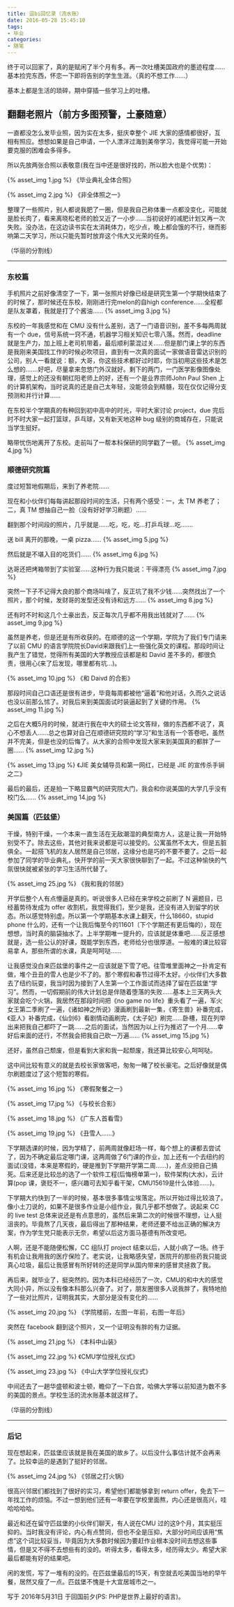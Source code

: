 ```yaml
---
title: 逗bi回忆录（流水账）
date: 2016-05-28 15:45:10
tags:
- 毕业
categories:
- 随笔
---
```


终于可以回家了，真的是赋闲了半个月有多。再一次吐槽美国政府的墨迹程度......基本捡完东西，怀恋一下即将告别的学生生涯。（真的不想工作......）

基本上都是生活的琐碎，期中穿插一些学习上的吐槽。

<!--more-->

## 翻翻老照片（前方多图预警，土豪随意）

一直都没怎么发毕业照，因为实在太多，挺庆幸整个 JIE 大家的感情都很好，互相有照应。想想如果是自己申请，一个人漂洋过海到美帝学习，我觉得可能一开始要克服的困难会多得多。

所以先放两张合照以表敬意(我在当中还是很好找的，所以脸大也是个优势)：

{% asset_img 1.jpg %}
《毕业典礼全体合照》


{% asset_img 2.jpg %}
《非全体照之一》

整理了一些照片，别人都说我肥了一圈，但是我自己称体重一点都没变化，可能就是脸长肉了，看来离晓松老师的脸又近了一小步......当初说好的减肥计划又再一次失败。没办法，在这边读书实在太消耗体力，吃少点，晚上都会饿的不行，继而影响第二天学习，所以只能先暂时放弃这个伟大又光荣的任务。

（华丽的分割线）

***

### 东校篇

手机照片之前好像清空了一下，第一张照片好像已经是研究生第一个学期快结束了的时候了，那时候还在东校，刚刚进行完melon的自high conference......全程都是队友罩着，我就是打了个酱油......
{% asset_img 3.jpg %} 

东校的一年我感觉和在 CMU 没有什么差别，选了一门语音识别，差不多每两周就有一个 due，信号系统一窍不通，机器学习相关知识七零八落。然而，deadline 就是生产力，加上班上老司机带着，最后顺利蒙混过关......但是那门课上学的东西是我刚来美国找工作的时候必吹项目，直到有一次真的面试一家做语音雷达识别的公司，别人一看就说：额，大哥，你这些技术都好过时耶，你当初用这些技术是怎么想的.......好吧，尽量拿来忽悠门外汉就好。剩下的两门，一门医学影像图像处理，感觉上的还没有朝红阳老师上的好，还有一个是业界宗师John Paul Shen 上的计算机架构，当时说真的还是自己太年轻，没能领会到精髓，现在仅仅记得分支预测和并行计算......

在东校半个学期真的有种回到初中高中的时光，平时大家讨论 project，due 完后时不时大家一起打篮球，乒乓球，又有新天地这种 bug 级别的商城存在，只能说当学生挺好。

略带忧伤地离开了东校。走前叫了一帮本科保研的同学戳了一顿。
{% asset_img 4.jpg %} 

### 顺德研究院篇

度过短暂地假期后，来到了养老院......

现在和小伙伴们每每讲起那段时间的生活，只有两个感受：一，太 TM 养老了；二，真 TM 想抽自己一脸（没有好好学习刷题）......

翻到那个时间段的照片，几乎就是......吃，吃，吃...打乒乓球...吃.......

送 bill 离开的那晚，一桌 pizza......
{% asset_img 5.jpg %}

然后就是不堪入目的吃货们......
{% asset_img 6.jpg %}

达哥还把烤箱带到了实验室......这种行为我只能说：干得漂亮
{% asset_img 7.jpg %}

突然一下子不记得大良的那个商场叫啥了，反正坑了我不少钱......突然找出了一个照片，那个时候，发财哥的发型还没有诗和远方......
{% asset_img 8.jpg %}

还有时不时和这几个土豪出去，反正每次几乎都不用我出钱就对了......
{% asset_img 9.jpg %}

虽然是养老，但是还是有所收获的。在顺德的这一个学期，学院为了我们专门请来了以前 CMU 的语言学院院长David来跟我们上一些强化英文的课程。那段时间让我产生了错觉，觉得所有美国的大学教授应该都是和 David 差不多的，都很负责，很用心(来了后发现，哪里都有坑...)。

{% asset_img 10.jpg %}
《和 Daivd 的合影》

那段时间自己口语还是很有进步，毕竟每周都被他“逼着”和他对话，久而久之说话也没以前那么怵了。对我后来到美国面试时装逼起到了关键的作用。
{% asset_img 11.jpg %}

之后在大概5月的时候，就进行我在中大的硕士论文答辩，做的东西都不说了，真心不想丢人......总之也算对自己在顺德研究院的“学习”和生活有一个答卷吧，虽然并不完美，但是也没的后悔了。从大家的合照中发现大家来到美国真的都胖了一圈......
{% asset_img 12.jpg %}

{% asset_img 13.jpg %}
《JIE 美女辅导员和第一网红，已经是 JIE 的宣传杀手锏之二》

最后的最后，还是拍一下略显霸气的研究院大门，我会和你说美国的大学几乎没有校门么......
{% asset_img 14.jpg %}

### 美国篇（匹兹堡）

干燥，特别干燥，一个本来一直生活在无敌潮湿的典型南方人，这是让我一开始特别受不了。除去这些，其他对我来说都是可以接受的。公寓虽然不太大，但是五脏俱全。一起搭飞机的友人居然是自己邻居，这缘分也是巧的不要不要了。之后一起参加了同学的毕业典礼，快开学的前一天大家很快聊到了一起。不过这种愉快的气氛很快就被紧张的学习生活所代替了。

{% asset_img 25.jpg %}
《我和我的邻居》

开学后整个人有点懵逼是真的。听说很多人已经在来学校之前刷了 N 遍题目，已经蓄势待发成为 offer 收割机，我觉得我们，至少是我，还没有进入到留学的状态。所以感觉特别虚。所以第一个学期基本水课上翻天，什么18660，stupid phone 什么的，还有一个让我后悔至今的11601（下个学期还有更后悔的），现在想想，当时真的脑袋抽水了。上半学期唯一提升的，应该就是体重吧......反正感想就是，选一些公认的好课，既能学到东西，老师给分也很厚道。一般难的课比较容易拿 A，那些所谓的水课，真是呵呵哒......

让我感觉没白来匹兹堡的事件之一应该就是下雪了吧。往雪堆里面神之一扑肯定有做，堆个丑丑的雪人也是少不了的。那个寒假和春节过得不太好。小伙伴们大多数去了纽约玩耍，我当时因为接到了人生第一个工作面试而选择了留在匹兹堡“学习”。然而，一切假期前的伟大计划总是伴随着堕落的失败......基本上三天两头大家就会吃个火锅，我居然在那段时间把《no game no life》重头看了一遍，军火女王第二季刷了一遍，《诸如神之所说》漫画刷到最新一集，《寄生兽》补番完成，《亚人》补番完成，《仙剑6》看剧情动画刷完，《太子妃》刷完......卧槽，现在列举出来把我自己都吓了一跳......之后的面试，当然因为以上行为推迟了一个月......幸好后来面的还行，不然我会把我自己砍一万遍......
{% asset_img 15.jpg %}

还好，虽然自己颓废，但是看到大家和我一起颓废，我还算比较安心,呵呵哒。

这中间比较有意义的就是去校长家做客吧，匆匆一睹了校长豪宅。之后好像就是偶尔刷题度过了这个短暂的寒假。

{% asset_img 16.jpg %}
《寒假聚餐之一》

{% asset_img 17.jpg %}
《与校长合影》

{% asset_img 18.jpg %}
《广东人首看雪》

{% asset_img 19.jpg %}
《丑雪人......》

下学期选课的时候，因为学精了，前两周就像赶场一样，每个想上的课都去尝试了，因为不确定最后定哪门课，这两周做了6门课的作业，加上还有一个去纽约的面试(没错，本来是寒假的，硬是推到下学期开学第二周......)，差点没把自己搞死。后来还是比较怂的选了一个软件工程(后悔榜单第一)，软件架构(大水)，云计算(pop 课，褒贬不一，感兴趣可去知乎看干架，CMU15619是什么体验......)。

下学期大约快到了一半的时候，基本很多事情尘埃落定。所以开始过得比较浪了。像小土刀说的，如果不是很多作业是小组作业，我几乎都不想做了。说起来 CC 的 live test 总体来说还是有点意思的，虽然后来第二次的时候很不理想，让人挺沮丧的。毕竟熬了几天夜，最后得出了那种结果，老师还要不给出正确的解决方案，作为学生党只能表示无奈，希望以后这方面马基德有所改变吧。

人啊，还是不能随便松懈，CC 组队打 project 结束以后，人就小病了一场。终于有机会让我用我的医疗保险了。老实说，让我略感失望，医院开的那些药我只能说真心垃圾，最后让我感冒有所好转的还是同学从国内带来的感冒灵拯救了我。

再后来，就毕业了，挺突然的。因为本科已经经历了一次，CMU的和中大的感觉大同小异，所以没有像本科那么兴奋了。对了，朋友圈很多人说我胖了，我特地拍了一些对比照片，证明我其实，大部分是没有变化的......

{% asset_img 20.jpg %}
《学院楼前，左图一年前，右图一年后》

突然在 facebook 翻到这个照片，又一个证明没有胖的有力证据。

{% asset_img 21.jpg %}
《本科中山装》

{% asset_img 22.jpg %}
《CMU学位授礼仪式》

{% asset_img 23.jpg %}
《中山大学学位授礼仪式》

中间还去了一趟华盛顿和波士顿，瞻仰了一下白宫，哈佛大学等以前知道为数不多的美国的景点。学校生活的流水账基本就这样了。

（华丽的分割线）

***

### 后记

现在想起来，匹兹堡应该就是我在美国的故乡了。以后没什么事估计就不会再来了。比较幸运的是遇到了挺好的邻居。

{% asset_img 24.jpg %}
《邻居之打火锅》

很高兴邻居们都找到了很好的实习，希望他们都能够拿到 return offer，免去下一年找工作的烦恼。不过一想到他们还有一年要在学校里面熬，内心还是很高兴，哇哈哈哈哈。

最近和还在留守匹兹堡的小伙伴们聊天，有人说在CMU 过的这9个月，其实挺压抑的。当时我没有评论，内心有点赞同，但也不全是压抑，大部分时间应该用“焦虑”这个词比较妥当，毕竟因为大多数时候因为要赶作业根本没时间去想这些事情，但是又不得不去想些有的没的。听得太多，看得太多，经历得太少。希望大家最后都能有好的结果吧。

闲的发慌，写了一堆有的没的。在匹兹堡最后的15天，有空就去吃美国当地的早午餐，居然又瘦了一点。匹兹堡不愧是十大宜居城市之一。

写于 2016年5月31日 于回国前夕(PS: PHP是世界上最好的语言)。





